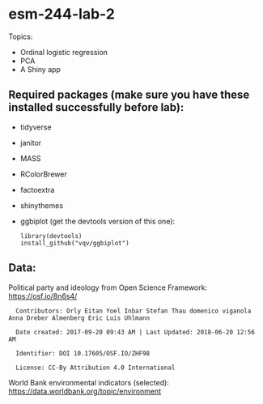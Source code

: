 # esm-244-lab-2

Topics: 

- Ordinal logistic regression
- PCA
- A Shiny app

## Required packages (make sure you have these installed successfully before lab): 

- tidyverse
- janitor
- MASS
- RColorBrewer
- factoextra
- shinythemes
- ggbiplot (get the devtools version of this one):

      library(devtools)
      install_github("vqv/ggbiplot")

## Data: 

Political party and ideology from Open Science Framework: <https://osf.io/8n6s4/>

      Contributors: Orly Eitan Yoel Inbar Stefan Thau domenico viganola Anna Dreber Almenberg Eric Luis Uhlmann 
      
      Date created: 2017-09-20 09:43 AM | Last Updated: 2018-06-20 12:56 AM
      
      Identifier: DOI 10.17605/OSF.IO/ZHF98
      
      License: CC-By Attribution 4.0 International 
      
World Bank environmental indicators (selected): <https://data.worldbank.org/topic/environment>
